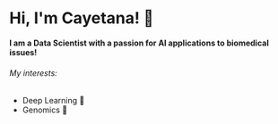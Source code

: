 # Hi, I'm Cayetana! 🙂

**I am a Data Scientist with a passion for AI applications to biomedical issues!**

###### My interests:
- Deep Learning 🧠
- Genomics 🧬
